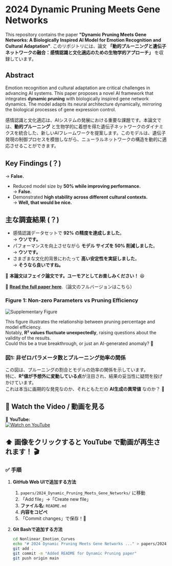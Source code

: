 # 2024 Dynamic Pruning Meets Gene Networks

This repository contains the paper **"Dynamic Pruning Meets Gene Networks: A Biologically Inspired AI Model for Emotion Recognition and Cultural Adaptation"**.
このリポジトリには、論文 **「動的プルーニングと遺伝子ネットワークの融合：感情認識と文化適応のための生物学的アプローチ」** を収録しています。

## Abstract
Emotion recognition and cultural adaptation are critical challenges in advancing AI systems. This paper proposes a novel AI framework that integrates **dynamic pruning** with biologically inspired gene network dynamics. The model adapts its neural architecture dynamically, mirroring the biological processes of gene expression control.

感情認識と文化適応は、AIシステムの発展における重要な課題です。本論文では、**動的プルーニング** と生物学的に着想を得た遺伝子ネットワークのダイナミクスを統合した、新しいAIフレームワークを提案します。このモデルは、遺伝子発現の制御プロセスを模倣しながら、ニューラルネットワークの構造を動的に適応させることができます。


## Key Findings (？)
  → **False.**  
- Reduced model size by **50% while improving performance.**  
  → **False.**  
- Demonstrated **high stability across different cultural contexts.**  
  → **Well, that would be nice.** 

## 主な調査結果 (？)
- 感情認識データセットで **92% の精度を達成しました**。  
  → **ウソです。**  
- パフォーマンスを向上させながら **モデル サイズを 50% 削減しました**。  
  → **ウソです。**  
- さまざまな文化的背景にわたって **高い安定性を実証しました**。  
  → **そうなら良いですね。**  

📜 **本論文はフェイク論文です。ユーモアとしてお楽しみください！** 😆  

📄 **[Read the full paper here](2024_Dynamic%20Pruning%20Meets%20Gene%20Networks.pdf)**.（論文のフルバージョンはこちら）


### Figure 1: Non-zero Parameters vs Pruning Efficiency

![Supplementary Figure](https://github.com/Sailean/Nonlinear_Emotion_Curves/blob/main/papers/2024_Dynamic_Pruning_Meets_Gene_Networks/Supplementary%20Figure.png)

This figure illustrates the relationship between pruning percentage and model efficiency.  
Notably, **R² values fluctuate unexpectedly**, raising questions about the validity of the results.  
Could this be a true breakthrough, or just an AI-generated anomaly? 🤔

### 図1: 非ゼロパラメータ数とプルーニング効率の関係
この図は、プルーニングの割合とモデルの効率の関係を示しています。  
特に、**R²値が予想外に変動している点**が注目され、結果の妥当性に疑問を投げかけています。  
これは本当に画期的な発見なのか、それともただの **AI生成の異常値** なのか？ 🤔  



## 🎥 Watch the Video / 動画を見る
📌 **YouTube:**  
[![Watch on YouTube](https://img.youtube.com/vi/YOUTUBE_VIDEO_ID/0.jpg)](https://www.youtube.com/watch?v=YOUTUBE_VIDEO_ID)

⬆ **画像をクリックすると YouTube で動画が再生されます！** 🎬  
---

### **✅ 手順**
1. **GitHub Web UIで追加する方法**
   1. `papers/2024_Dynamic_Pruning_Meets_Gene_Networks/` に移動
   2. 「Add file」→「Create new file」
   3. **ファイル名:** `README.md`
   4. **内容をコピペ**
   5. 「Commit changes」で保存！🎉

2. **Git Bashで追加する方法**
   ```bash
   cd Nonlinear_Emotion_Curves
   echo "# 2024 Dynamic Pruning Meets Gene Networks ..." > papers/2024_Dynamic_Pruning_Meets_Gene_Networks/README.md
   git add .
   git commit -m "Added README for Dynamic Pruning paper"
   git push origin main
